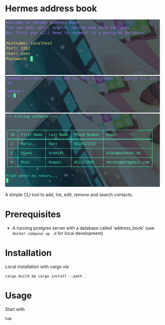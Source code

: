 # Hermes address book

![](thumb1.png)
![](thumb2.png)
![](thumb3.png)

A simple CLI tool to add, list, edit, remove and search contacts.

# Prerequisites

- A running postgres server with a database called 'address_book' (use `docker compose up -d` for local development)

# Installation

Local installation with cargo via

```
cargo build && cargo install --path .
```

# Usage

Start with

```
hab
```
